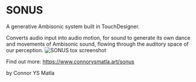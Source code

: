 # SONUS
A generative Ambisonic system built in TouchDesigner. 

Converts audio input into audio motion, for sound to generate its own dance and movements of Ambisonic sound, flowing through the auditory space of our perception.
![SONUS tox screenshot](https://user-images.githubusercontent.com/60975534/167286128-0f84a0bf-1979-4d66-bbc9-b3b48ed054d4.jpg)




Find out more:
https://www.connorysmatla.art/sonus

by Connor YS Matla
